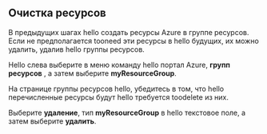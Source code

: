 ## <a name="clean-up-resources"></a>Очистка ресурсов

В предыдущих шагах hello создать ресурсы Azure в группе ресурсов. Если не предполагается tooneed эти ресурсы в hello будущих, их можно удалить, удалив hello группы ресурсов.
 
Hello слева выберите в меню команду hello портал Azure, **групп ресурсов** , а затем выберите **myResourceGroup**.

На странице группы ресурсов hello, убедитесь в том, что hello перечисленные ресурсы будут hello требуется toodelete из них.

Выберите **удаление**, тип **myResourceGroup** в hello текстовое поле, а затем выберите **удалить**.
